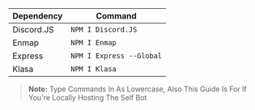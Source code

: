 

Dependency | Command 
----- | -----
Discord.JS | `NPM I Discord.JS`
Enmap | `NPM I Enmap`
Express | `NPM I Express --Global`
Klasa | `NPM I Klasa`


> **Note:** Type Commands In As Lowercase, Also This Guide Is For If You're Locally Hosting The Self Bot


